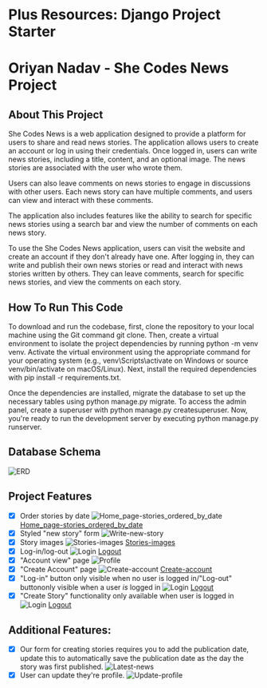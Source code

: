 # Plus Resources: Django Project Starter

# Oriyan Nadav - She Codes News Project

## About This Project
She Codes News is a web application designed to provide a platform for users to share and read news stories. The application allows users to create an account or log in using their credentials. Once logged in, users can write news stories, including a title, content, and an optional image. The news stories are associated with the user who wrote them.

Users can also leave comments on news stories to engage in discussions with other users. Each news story can have multiple comments, and users can view and interact with these comments.

The application also includes features like the ability to search for specific news stories using a search bar and view the number of comments on each news story.

To use the She Codes News application, users can visit the website and create an account if they don't already have one. After logging in, they can write and publish their own news stories or read and interact with news stories written by others. They can leave comments, search for specific news stories, and view the comments on each story.

## How To Run This Code
To download and run the codebase, first, clone the repository to your local machine using the Git command git clone. Then, create a virtual environment to isolate the project dependencies by running python -m venv venv. Activate the virtual environment using the appropriate command for your operating system (e.g., venv\Scripts\activate on Windows or source venv/bin/activate on macOS/Linux). Next, install the required dependencies with pip install -r requirements.txt.

Once the dependencies are installed, migrate the database to set up the necessary tables using python manage.py migrate. To access the admin panel, create a superuser with python manage.py createsuperuser. Now, you're ready to run the development server by executing python manage.py runserver.

## Database Schema
![ERD](screenshots/ERD.png)

## Project Features
- [x] Order stories by date
    ![Home_page-stories_ordered_by_date](she_codes_news/screenshots/home-page-screenshot1.png)
     [Home_page-stories_ordered_by_date](screenshots/home-page-screenshot2.png)
- [x] Styled "new story" form
    ![Write-new-story](screenshots/write-new-story.png)
- [x] Story images
    ![Stories-images](screenshots/home-page-screenshot3.png)
     [Stories-images](screenshots/home-page-screenshot4.png)
- [x] Log-in/log-out
    ![Login](screenshots/login.png)
     [Logout](screenshots/logout.png)
- [x] "Account view" page
    ![Profile](screenshots/profile.png)
- [x] "Create Account" page
    ![Create-account](screenshots/create-account1.png)
     [Create-account](screenshots/create-account1.png)
- [x] "Log-in" button only visible when no user is logged in/"Log-out" buttononly visible when a user *is* logged in
    ![Login](screenshots/login.png)
     [Logout](screenshots/logout.png)
- [x] "Create Story" functionality only available when user is  logged in
    ![Login](screenshots/login.png)
     [Logout](screenshots/logout.png)

## Additional Features:
- [x] Our form for creating stories requires you to add the publication date, update this to automatically save the publication date as the day the story was first published.
    ![Latest-news](screenshots/latest-news.png)
- [x] User can update they're profile.
    ![Update-profile](screenshots/update-profile.png)